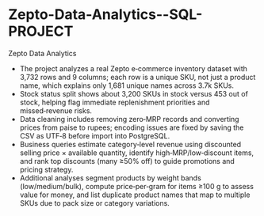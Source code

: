 # Zepto-Data-Analytics--SQL-PROJECT
Zepto Data Analytics
- The project analyzes a real Zepto e‑commerce inventory dataset with 3,732 rows and 9 columns; each row is a unique SKU, not just a product name, which explains only 1,681 unique names across 3.7k SKUs.
- Stock status split shows about 3,200 SKUs in stock versus 453 out of stock, helping flag immediate replenishment priorities and missed‑revenue risks.
- Data cleaning includes removing zero‑MRP records and converting prices from paise to rupees; encoding issues are fixed by saving the CSV as UTF‑8 before import into PostgreSQL.
- Business queries estimate category‑level revenue using discounted selling price × available quantity, identify high‑MRP/low‑discount items, and rank top discounts (many ≥50% off) to guide promotions and pricing strategy.
- Additional analyses segment products by weight bands (low/medium/bulk), compute price‑per‑gram for items ≥100 g to assess value for money, and list duplicate product names that map to multiple SKUs due to pack size or category variations.

